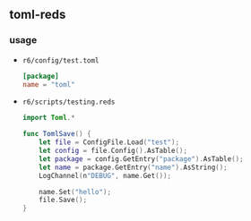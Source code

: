 ## toml-reds

### usage
- `r6/config/test.toml`
    ```toml
    [package]
    name = "toml"
    ```

- `r6/scripts/testing.reds`
    ```swift
    import Toml.*

    func TomlSave() {
        let file = ConfigFile.Load("test");
        let config = file.Config().AsTable();
        let package = config.GetEntry("package").AsTable();
        let name = package.GetEntry("name").AsString();
        LogChannel(n"DEBUG", name.Get());

        name.Set("hello");
        file.Save();
    }
    ```
